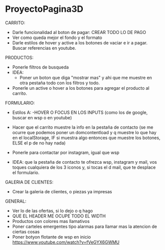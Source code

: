 # ProyectoPagina3D

CARRITO:
- Darle funcionalidad al boton de pagar: CREAR TODO LO DE PAGO
- Ver como queda mejor el fondo y el formato 
- Darle estilos de hover y active a los botones de vaciar e ir a pagar. Buscar referencias en youtube.

PRODUCTOS:
- Ponerle filtros de busqueda
- IDEA:
    - Poner un boton que diga "mostrar mas" y ahi que me muestre en otra pestaña todo con los filtros y todo.
- Ponerle un active o hover a los botones para agregar el producto al carrito.

FORMULARIO:
+ Estilos A:
    -HOVER O FOCUS EN LOS INPUTS (como los de google, buscar en wsp o en youtube)   

+ Hacer que el carrito muestre la info en la pestaña de contacto 
     (se me ocurre que podemos poner un domcontentload y q muestre lo que hay en el localStorage, IF si muestra algo entonces que muestre los botones, ELSE el p de no hay nada)

+ Ponerle para contactar por instagram, igual que wsp
+ IDEA: que la pestaña de contacto te ofrezca wsp, instagram y mail, vos toques cualquiera de los 3 iconos y, si tocas el d mail, que te desplace el formulario.



GALERIA DE CLIENTES:
- Crear la galeria de clientes, o piezas ya impresas


GENERAL:
- Ver lo de las ofertas, si lo dejo o q hago
- QUE EL HEADER ME OCUPE TODO EL WIDTH  
- Productos con colores mas llamativos
- Poner carteles emergentes tipo alarmas para llamar mas la atencion de ciertas cosas
- Poner botyon flotante de wsp en inicio https://www.youtube.com/watch?v=fVeGYX6GWMU




